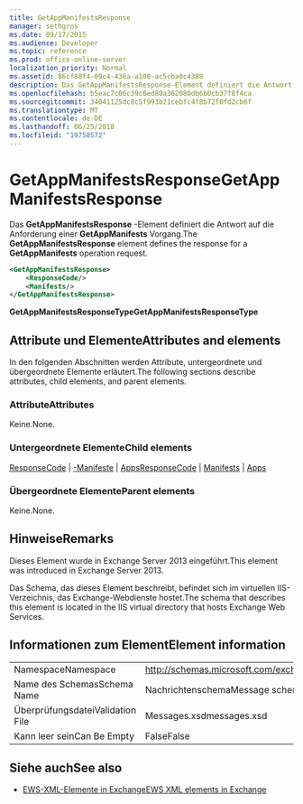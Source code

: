 ```yaml
---
title: GetAppManifestsResponse
manager: sethgros
ms.date: 09/17/2015
ms.audience: Developer
ms.topic: reference
ms.prod: office-online-server
localization_priority: Normal
ms.assetid: 86cf88f4-09c4-436a-a100-ac5cba0c4388
description: Das GetAppManifestsResponse-Element definiert die Antwort auf die Anforderung einer GetAppManifests Vorgang.
ms.openlocfilehash: b5eac7c06c39c0ed80a362080db6b0cb37f8f4ca
ms.sourcegitcommit: 34041125dc8c5f993b21cebfc4f8b72f0fd2cb6f
ms.translationtype: MT
ms.contentlocale: de-DE
ms.lasthandoff: 06/25/2018
ms.locfileid: "19758572"
---
```

# <a name="getappmanifestsresponse"></a><span data-ttu-id="34185-103">GetAppManifestsResponse</span><span class="sxs-lookup"><span data-stu-id="34185-103">GetAppManifestsResponse</span></span>

<span data-ttu-id="34185-104">Das **GetAppManifestsResponse** -Element definiert die Antwort auf die Anforderung einer **GetAppManifests** Vorgang.</span><span class="sxs-lookup"><span data-stu-id="34185-104">The **GetAppManifestsResponse** element defines the response for a **GetAppManifests** operation request.</span></span> 
  
```XML
<GetAppManifestsResponse>
    <ResponseCode/>
    <Manifests/>
</GetAppManifestsResponse>
```

 <span data-ttu-id="34185-105">**GetAppManifestsResponseType**</span><span class="sxs-lookup"><span data-stu-id="34185-105">**GetAppManifestsResponseType**</span></span>
## <a name="attributes-and-elements"></a><span data-ttu-id="34185-106">Attribute und Elemente</span><span class="sxs-lookup"><span data-stu-id="34185-106">Attributes and elements</span></span>

<span data-ttu-id="34185-107">In den folgenden Abschnitten werden Attribute, untergeordnete und übergeordnete Elemente erläutert.</span><span class="sxs-lookup"><span data-stu-id="34185-107">The following sections describe attributes, child elements, and parent elements.</span></span>
  
### <a name="attributes"></a><span data-ttu-id="34185-108">Attribute</span><span class="sxs-lookup"><span data-stu-id="34185-108">Attributes</span></span>

<span data-ttu-id="34185-109">Keine.</span><span class="sxs-lookup"><span data-stu-id="34185-109">None.</span></span>
  
### <a name="child-elements"></a><span data-ttu-id="34185-110">Untergeordnete Elemente</span><span class="sxs-lookup"><span data-stu-id="34185-110">Child elements</span></span>

<span data-ttu-id="34185-111">[ResponseCode](responsecode.md) | [-Manifeste](manifests.md) | [Apps](apps.md)</span><span class="sxs-lookup"><span data-stu-id="34185-111">[ResponseCode](responsecode.md) | [Manifests](manifests.md) | [Apps](apps.md)</span></span>
  
### <a name="parent-elements"></a><span data-ttu-id="34185-112">Übergeordnete Elemente</span><span class="sxs-lookup"><span data-stu-id="34185-112">Parent elements</span></span>

<span data-ttu-id="34185-113">Keine.</span><span class="sxs-lookup"><span data-stu-id="34185-113">None.</span></span>
  
## <a name="remarks"></a><span data-ttu-id="34185-114">Hinweise</span><span class="sxs-lookup"><span data-stu-id="34185-114">Remarks</span></span>

<span data-ttu-id="34185-115">Dieses Element wurde in Exchange Server 2013 eingeführt.</span><span class="sxs-lookup"><span data-stu-id="34185-115">This element was introduced in Exchange Server 2013.</span></span>
  
<span data-ttu-id="34185-116">Das Schema, das dieses Element beschreibt, befindet sich im virtuellen IIS-Verzeichnis, das Exchange-Webdienste hostet.</span><span class="sxs-lookup"><span data-stu-id="34185-116">The schema that describes this element is located in the IIS virtual directory that hosts Exchange Web Services.</span></span>
  
## <a name="element-information"></a><span data-ttu-id="34185-117">Informationen zum Element</span><span class="sxs-lookup"><span data-stu-id="34185-117">Element information</span></span>

|||
|:-----|:-----|
|<span data-ttu-id="34185-118">Namespace</span><span class="sxs-lookup"><span data-stu-id="34185-118">Namespace</span></span>  <br/> |http://schemas.microsoft.com/exchange/services/2006/messages  <br/> |
|<span data-ttu-id="34185-119">Name des Schemas</span><span class="sxs-lookup"><span data-stu-id="34185-119">Schema Name</span></span>  <br/> |<span data-ttu-id="34185-120">Nachrichtenschema</span><span class="sxs-lookup"><span data-stu-id="34185-120">Message schema</span></span>  <br/> |
|<span data-ttu-id="34185-121">Überprüfungsdatei</span><span class="sxs-lookup"><span data-stu-id="34185-121">Validation File</span></span>  <br/> |<span data-ttu-id="34185-122">Messages.xsd</span><span class="sxs-lookup"><span data-stu-id="34185-122">messages.xsd</span></span>  <br/> |
|<span data-ttu-id="34185-123">Kann leer sein</span><span class="sxs-lookup"><span data-stu-id="34185-123">Can Be Empty</span></span>  <br/> |<span data-ttu-id="34185-124">False</span><span class="sxs-lookup"><span data-stu-id="34185-124">False</span></span>  <br/> |
   
## <a name="see-also"></a><span data-ttu-id="34185-125">Siehe auch</span><span class="sxs-lookup"><span data-stu-id="34185-125">See also</span></span>



- [<span data-ttu-id="34185-126">EWS-XML-Elemente in Exchange</span><span class="sxs-lookup"><span data-stu-id="34185-126">EWS XML elements in Exchange</span></span>](ews-xml-elements-in-exchange.md)

